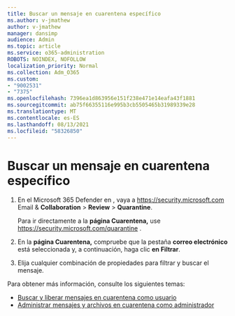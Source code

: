 ```yaml
---
title: Buscar un mensaje en cuarentena específico
ms.author: v-jmathew
author: v-jmathew
manager: dansimp
audience: Admin
ms.topic: article
ms.service: o365-administration
ROBOTS: NOINDEX, NOFOLLOW
localization_priority: Normal
ms.collection: Adm_O365
ms.custom:
- "9002531"
- "7375"
ms.openlocfilehash: 7396ea1d863956e151f238e471e14eafa43f1881
ms.sourcegitcommit: ab75f66355116e995b3cb5505465b31989339e28
ms.translationtype: MT
ms.contentlocale: es-ES
ms.lasthandoff: 08/13/2021
ms.locfileid: "58326850"
---
```

# <a name="find-a-specific-quarantined-message"></a>Buscar un mensaje en cuarentena específico

1. En el Microsoft 365 Defender en , vaya a <https://security.microsoft.com> Email & **Collaboration** \> **Review** \> **Quarantine**.

   Para ir directamente a la **página Cuarentena,** use <https://security.microsoft.com/quarantine> .

2. En la **página Cuarentena,** compruebe que la pestaña **correo electrónico** está seleccionada y, a continuación, haga clic **en Filtrar**.
3. Elija cualquier combinación de propiedades para filtrar y buscar el mensaje.

Para obtener más información, consulte los siguientes temas:

- [Buscar y liberar mensajes en cuarentena como usuario](https://docs.microsoft.com/microsoft-365/security/office-365-security/find-and-release-quarantined-messages-as-a-user)
- [Administrar mensajes y archivos en cuarentena como administrador](https://docs.microsoft.com/microsoft-365/security/office-365-security/manage-quarantined-messages-and-files)
